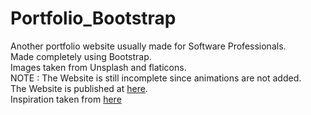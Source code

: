 # Portfolio_Bootstrap
Another portfolio website usually made for Software Professionals.<br>
Made completely using Bootstrap.<br>
Images taken from Unsplash and flaticons.<br>
NOTE : The Website is still incomplete since animations are not added.<br>
The Website is published at <a href="https://r0y4l23.github.io/Portfolio_Bootstrap/">here</a>.<br>
Inspiration taken from <a href="https://preview.colorlib.com/#ronaldo">here</a>
